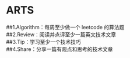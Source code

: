 # ARTS
##1.Algorithm：每周至少做一个 leetcode 的算法题  
##2.Review：阅读并点评至少一篇英文技术文章  
##3.Tip：学习至少一个技术技巧  
##4.Share：分享一篇有观点和思考的技术文章
